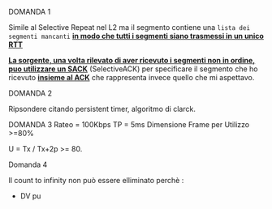 DOMANDA 1

Simile al Selective Repeat nel L2 ma il segmento contiene una `lista dei segmenti mancanti` <b><u>in modo che tutti i segmenti siano trasmessi in un unico RTT</u></b>

<b><u>La sorgente, una volta rilevato di aver ricevuto i segmenti non in ordine, puo utilizzare un SACK</u></b> (SelectiveACK) per specificare il segmento che ho ricevuto <b><u>insieme al ACK</u></b> che rappresenta invece quello che mi aspettavo.

DOMANDA 2

 Ripsondere citando persistent timer, algoritmo di clarck. 

DOMANDA 3
Rateo = 100Kbps
TP = 5ms 
Dimensione Frame per Utilizzo  >=80%

U = Tx / Tx+2p >= 80. 

Domanda 4 

Il count to infinity non può essere elliminato perchè : 
- DV pu
